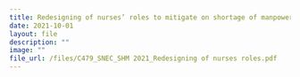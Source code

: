 ```yaml
---
title: Redesigning of nurses’ roles to mitigate on shortage of manpower
date: 2021-10-01
layout: file
description: ""
image: ""
file_url: /files/C479_SNEC_SHM 2021_Redesigning of nurses roles.pdf
---
```

